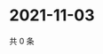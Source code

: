 # 2021-11-03

共 0 条

<!-- BEGIN WEIBO -->
<!-- 最后更新时间 Wed Nov 03 2021 06:11:16 GMT+0800 (China Standard Time) -->

<!-- END WEIBO -->
